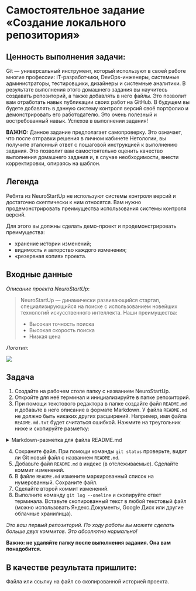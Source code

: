 # Самостоятельное задание «Создание локального репозитория»

## Ценность выполнения задачи:

Git — универсальный инструмент, который используют в своей работе многие профессии: IT-разработчики, DevOps-инженеры, системные администраторы, тестировщики, дизайнеры и системные аналитики. В результате выполнения этого домашнего задания вы научитесь создавать репозиторий, а также добавлять в него файлы. Это позволит вам отработать навык публикации своих работ на GitHub. В будущем вы будете добавлять в данную систему контроля версий своё портфолио и демонстрировать его работодателю. Это очень полезный и востребованный навык. Успехов в выполнении задания! 

    
**ВАЖНО:** 
Данное задание предполагает самопроверку. Это означает, что после отправки решения в личном кабинете Нетологии, вы получите эталонный ответ с пошаговой инструкцией к выполнению задания. Это позволит вам самостоятельно оценить качество выполнения домашнего задания и, в случае необходимости, внести корректировки, опираясь на шаблон. 


## Легенда

Ребята из NeuroStartUp не используют системы контроля версий и достаточно скептически к ним относятся. Вам нужно продемонстрировать преимущества использования системы контроля версий.

Для этого вы должны сделать демо-проект и продемонстрировать преимущества:

* хранение истории изменений;
* видимость и авторство каждого изменения;
* «резервная копия» проекта.

## Входные данные

_Описание проекта NeuroStartUp_:
> NeuroStartUp — динамически развивающийся стартап, специализирующийся на поиске с использованием новейших технологий искусственного интеллекта.
> Наши преимущества:
> * Высокая точность поиска
> * Высокая скорость поиска
> * Низкая цена

_Логотип_:

![](https://netology-code.github.io/git-homeworks/introduction/assets/logo.png)

## Задача

1. Создайте на рабочем столе папку с названием NeuroStartUp.
2. Откройте для неё терминал и инициализируйте в папке репозиторий.
3. При помощи текстового редактора в папке создайте файл `README.md` и добавьте в него описание в формате Markdown. 
У файла `README.md` не должно быть никаких других расширений. Например, имя файла `README.md.txt` будет считаться ошибкой.
Нажмите на треугольник ниже и скопируйте разметку:

<details>
    <summary>Markdown-разметка для файла README.md</summary>

```markdown
# NeuroStartUp

![](https://netology-code.github.io/git-homeworks/introduction/assets/logo.png)

*NeuroStartUp* — динамически развивающийся стартап, специализирующийся на поиске с использованием 
 новейших технологий искусственного интеллекта.

Наши преимущества:
* Высокая точность поиска
* Высокая скорость поиска
* Низкая цена
```
</details>

4. Сохраните файл. При помощи команды `git status` проверьте, видит ли Git новый файл с названием `README.md`.
5. Добавьте файл `README.md` в индекс (в отслеживаемые). Сделайте коммит изменений. 
6. В файле `README.md` измените маркированный список на нумерованный. Сохраните файл.
7. Сделайте второй коммит изменений.
8. Выполните команду `git log --oneline` и скопируйте ответ терминала. Вставьте скопированный текст в любой текстовый файл (можно использовать Яндекс.Документы, Google Диск или другие облачные хранилища).

_Это ваш первый репозиторий. По ходу работы вы можете сделать больше двух коммитов. Это абсолютно нормально!_

**Важно: не удаляйте папку после выполнения задания. Она вам понадобится.**

## В качестве результата пришлите:

Файла или ссылку на файл со скопированной историей проекта.


